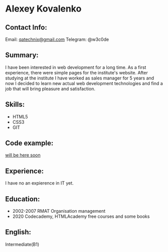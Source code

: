 # Alexey Kovalenko

## Contact Info:   
Email: qatechnix@gmail.com
Telegram: @w3c0de

## Summary: 
I have been interested in web development for a long time. 
As a first experience, there were simple pages for the institute's website.
After studying at the institute I have worked as sales manager for 5 years 
and now I decided to learn new actual web development technologies and find 
a job that will bring pleasure and satisfaction.

## Skills: 
* HTML5
* CSS3
* GIT

## Code example: 
[will be here soon](https://github.com/w3code)

## Experience:
I have no an expierence in IT yet.

## Education:
* 2002-2007 RMAT Organisation management
* 2020 Codecademy, HTMLAcademy free courses and some books

## English:
Intermediate(B1)